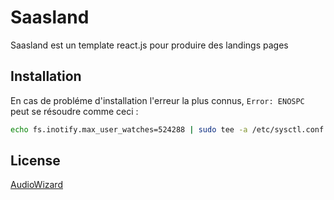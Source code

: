 # Saasland

Saasland est un template react.js pour produire des landings pages

## Installation

En cas de probléme d'installation l'erreur la plus connus, `Error: ENOSPC` peut se résoudre comme ceci :

```bash
echo fs.inotify.max_user_watches=524288 | sudo tee -a /etc/sysctl.conf && sudo sysctl -p
```

## License

[AudioWizard](https://audiowizard.fr)
